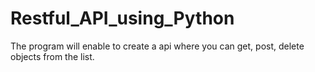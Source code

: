 # Restful_API_using_Python
The program will enable to create a api where you can get, post, delete objects from the list.
